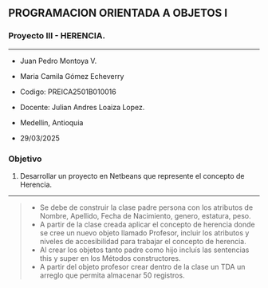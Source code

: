 ## PROGRAMACION ORIENTADA A OBJETOS I

### Proyecto III - HERENCIA.

________
- Juan Pedro Montoya V.


- Maria Camila Gómez Echeverry


- Codigo: PREICA2501B010016


- Docente: Julian Andres Loaiza Lopez.
  

- Medellin, Antioquia


- 29/03/2025

### Objetivo
1. Desarrollar un proyecto en Netbeans que represente el concepto de Herencia.
___
> - Se debe de construir la clase padre persona con los atributos de Nombre, Apellido, Fecha de Nacimiento, genero, estatura, peso.
> - A partir de la clase creada aplicar el concepto de herencia donde se cree un nuevo objeto llamado Profesor, incluir los atributos y niveles de accesibilidad para trabajar el concepto de herencia.
> - Al crear los objetos tanto padre como hijo incluís las sentencias this y super en los Métodos constructores.
> - A partir del objeto profesor crear dentro de la clase un TDA un arreglo que permita almacenar 50 registros.
